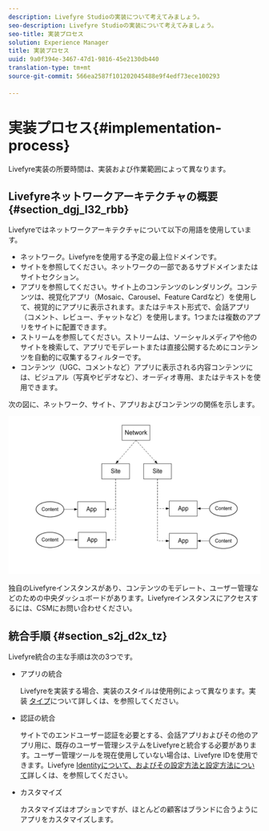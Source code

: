 ```yaml
---
description: Livefyre Studioの実装について考えてみましょう。
seo-description: Livefyre Studioの実装について考えてみましょう。
seo-title: 実装プロセス
solution: Experience Manager
title: 実装プロセス
uuid: 9a0f394e-3467-47d1-9816-45e2130db440
translation-type: tm+mt
source-git-commit: 566ea2587f101202045488e9f4edf73ece100293

---
```



# 実装プロセス{#implementation-process}

Livefyre実装の所要時間は、実装および作業範囲によって異なります。

## Livefyreネットワークアーキテクチャの概要 {#section_dgj_l32_rbb}

Livefyreではネットワークアーキテクチャについて以下の用語を使用しています。

* ネットワーク。Livefyreを使用する予定の最上位ドメインです。
* サイトを参照してください。ネットワークの一部であるサブドメインまたはサイトセクション。
* アプリを参照してください。サイト上のコンテンツのレンダリング。コンテンツは、視覚化アプリ（Mosaic、Carousel、Feature Cardなど）を使用して、視覚的にアプリに表示されます。またはテキスト形式で、会話アプリ（コメント、レビュー、チャットなど）を使用します。1つまたは複数のアプリをサイトに配置できます。
* ストリームを参照してください。ストリームは、ソーシャルメディアや他のサイトを検索して、アプリでモデレートまたは直接公開するためにコンテンツを自動的に収集するフィルターです。
* コンテンツ（UGC、コメントなど）アプリに表示される内容コンテンツには、ビジュアル（写真やビデオなど）、オーディオ専用、またはテキストを使用できます。

次の図に、ネットワーク、サイト、アプリおよびコンテンツの関係を示します。

![](assets/network_site_architecture.png)

独自のLivefyreインスタンスがあり、コンテンツのモデレート、ユーザー管理などのための中央ダッシュボードがあります。Livefyreインスタンスにアクセスするには、CSMにお問い合わせください。

## 統合手順 {#section_s2j_d2x_tz}

Livefyre統合の主な手順は次の3つです。

* アプリの統合

   Livefyreを実装する場合、実装のスタイルは使用例によって異なります。実装 [タイプ](/help/implementation/c-getting-started/c-implementation-process/c-app-integration-types.md#c_app_integration_types)について詳しくは、を参照してください。

* 認証の統合

   サイトでのエンドユーザー認証を必要とする、会話アプリおよびその他のアプリ用に、既存のユーザー管理システムをLivefyreと統合する必要があります。ユーザー管理ツールを現在使用していない場合は、Livefyre IDを使用できます。Livefyre [Identityについて、およびその設定方法と設定方法について](/help/implementation/c-livefyre-identity-comp/c-livefyre-identity-comp.md#c_livefyre_identity)詳しくは、を参照してください。

* カスタマイズ

   カスタマイズはオプションですが、ほとんどの顧客はブランドに合うようにアプリをカスタマイズします。

